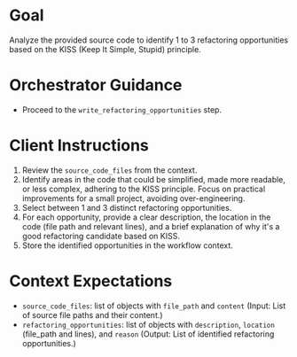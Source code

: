 # Goal
Analyze the provided source code to identify 1 to 3 refactoring opportunities based on the KISS (Keep It Simple, Stupid) principle.

# Orchestrator Guidance
*   Proceed to the `write_refactoring_opportunities` step.

# Client Instructions
1.  Review the `source_code_files` from the context.
2.  Identify areas in the code that could be simplified, made more readable, or less complex, adhering to the KISS principle. Focus on practical improvements for a small project, avoiding over-engineering.
3.  Select between 1 and 3 distinct refactoring opportunities.
4.  For each opportunity, provide a clear description, the location in the code (file path and relevant lines), and a brief explanation of why it's a good refactoring candidate based on KISS.
5.  Store the identified opportunities in the workflow context.

# Context Expectations
*   `source_code_files`: list of objects with `file_path` and `content` (Input: List of source file paths and their content.)
*   `refactoring_opportunities`: list of objects with `description`, `location` (file_path and lines), and `reason` (Output: List of identified refactoring opportunities.)
